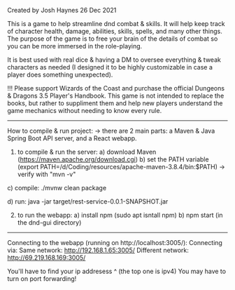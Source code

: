 Created by Josh Haynes 26 Dec 2021

This is a game to help streamline dnd combat & skills. It will help keep track of character health, damage, abilities, skills, spells, and many other things. The purpose of the game is to free your brain of the details of combat so you can be more immersed in the role-playing.

It is best used with real dice & having a DM to oversee everything & tweak characters as needed (I designed it to be highly customizable in case a player does something unexpected).

!!! Please support Wizards of the Coast and purchase the official Dungeons & Dragons 3.5 Player's Handbook. This game is not intended to replace the books, but rather to suppliment them and help new players understand the game mechanics without needing to know every rule.

--------------------

How to compile & run project:
  -> there are 2 main parts: a Maven & Java Spring Boot API server, and a React webapp.

1) to compile & run the server:
  a) download Maven (https://maven.apache.org/download.cgi)
  b) set the PATH variable (export PATH=/d/Coding/resources/apache-maven-3.8.4/bin:$PATH) -> verify with "mvn -v"

  c) compile: ./mvnw clean package

  d) run: java -jar target/rest-service-0.0.1-SNAPSHOT.jar

2) to run the webapp:
  a) install npm (sudo apt isntall npm)
  b) npm start (in the dnd-gui directory)

--------------------

Connecting to the webapp (running on http://localhost:3005/):
Connecting via:
  Same network: http://192.168.1.65:3005/
  Different network: http://69.219.168.169:3005/

You'll have to find your ip addresess ^ (the top one is ipv4)
You may have to turn on port forwarding!